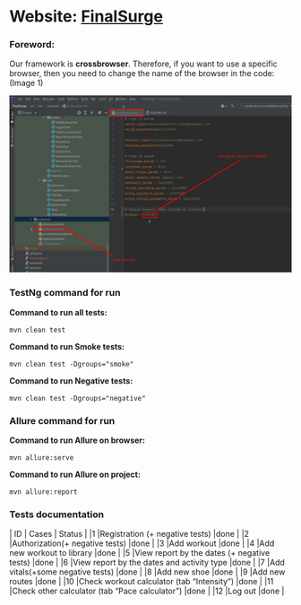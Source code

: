 # Website: [FinalSurge](https://log.finalsurge.com/)

### Foreword:
Our framework is **crossbrowser**. Therefore, if you want to use a specific browser,
then you need to change the name of the browser in the code: (Image 1)
  
![alt-text](src/test/resources/ChangeBrowserImage.jpg "Image 1 - Steps to change Browser")

### TestNg command for run
**Command to run all tests:**
```
mvn clean test
```
**Command to run Smoke tests:**
```
mvn clean test -Dgroups="smoke"
```
**Command to run Negative tests:**
```
mvn clean test -Dgroups="negative"
```
  
### Allure command for run
**Command to run Allure on browser:**
```
mvn allure:serve
```
**Command to run Allure on project:**
```
mvn allure:report
```
  
### Tests documentation

| ID  | Cases                                                   | Status |
|1    |Registration (+ negative tests)                          |done    |
|2    |Authorization(+ negative tests)                          |done    |
|3    |Add workout                                              |done    |
|4    |Add new workout to library                               |done    |
|5    |View report by the dates (+ negative tests)              |done    |
|6    |View report by the dates and activity type               |done    |
|7    |Add vitals(+some negative tests)                         |done    |
|8    |Add new shoe                                             |done    |
|9    |Add new routes                                           |done    |
|10   |Check workout calculator (tab “Intensity”)               |done    |
|11   |Check other calculator (tab “Pace calculator”)           |done    |
|12   |Log out                                                  |done    |
